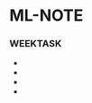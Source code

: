 # ML-NOTE
### WEEKTASK
- [PCA 实现]: https://github.com/Thuamo/ML-NOTE/blob/main/WEEKTASK/pca_algo.ipynb 
- [SVD实现]: https://github.com/Thuamo/ML-NOTE/blob/main/WEEKTASK/svd_algo.ipynb 
- [SVD压缩图像]: https://github.com/Thuamo/ML-NOTE/blob/main/WEEKTASK/svd_img.ipynb 
- [SVD压缩图片]: https://github.com/Thuamo/ML-NOTE/blob/main/WEEKTASK/Untitled.ipynb 


